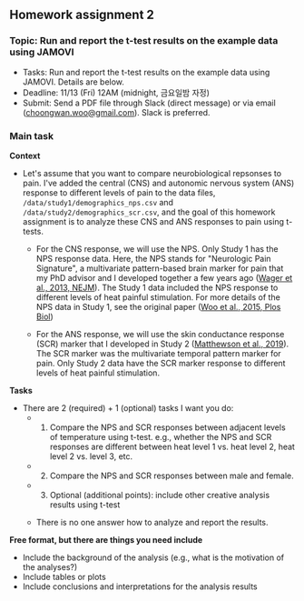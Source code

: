 ## Homework assignment 2

### Topic: Run and report the t-test results on the example data using JAMOVI


- Tasks: Run and report the t-test results on the example data using JAMOVI. Details are below.
- Deadline: 11/13 (Fri) 12AM (midnight, 금요일밤 자정)
- Submit: Send a PDF file through Slack (direct message) or via email (choongwan.woo@gmail.com). Slack is preferred. 


### Main task

**Context**

- Let's assume that you want to compare neurobiological repsonses to pain. I've added the central (CNS) and autonomic nervous system (ANS) response to different levels of pain to the data files, `/data/study1/demographics_nps.csv` and `/data/study2/demographics_scr.csv`, and the goal of this homework assignment is to analyze these CNS and ANS responses to pain using t-tests. 

   - For the CNS response, we will use the NPS. Only Study 1 has the NPS response data. Here, the NPS stands for "Neurologic Pain Signature", a multivariate pattern-based brain marker for pain that my PhD advisor and I developed together a few years ago ([Wager et al., 2013, NEJM](https://cocoanlab.github.io/pdfs/Wager_2013_NEJM.pdf)). The Study 1 data included the NPS response to different levels of heat painful stimulation. For more details of the NPS data in Study 1, see the original paper ([Woo et al., 2015, Plos Biol](https://cocoanlab.github.io/pdfs/Woo_2015_Plos_Biol.pdf))

   - For the ANS response, we will use the skin conductance response (SCR) marker that I developed in Study 2 ([Matthewson et al., 2019](https://cocoanlab.github.io/pdfs/Matthewson_etal_2019.pdf)). The SCR marker was the multivariate temporal pattern marker  for pain. Only Study 2 data have the SCR marker response to different levels of heat painful stimulation. 


**Tasks**

- There are 2 (required) + 1 (optional) tasks I want you do: 
  - 1) Compare the NPS and SCR responses between adjacent levels of temperature using t-test. e.g., whether the NPS and SCR responses are different between heat level 1 vs. heat level 2, heat level 2 vs. level 3, etc. 
  - 2) Compare the NPS and SCR responses between male and female. 
  - 3) Optional (additional points): include other creative analysis results using t-test

  - There is no one answer how to analyze and report the results. 


**Free format, but there are things you need include**

- Include the background of the analysis (e.g., what is the motivation of the analyses?)
- Include tables or plots
- Include conclusions and interpretations for the analysis results